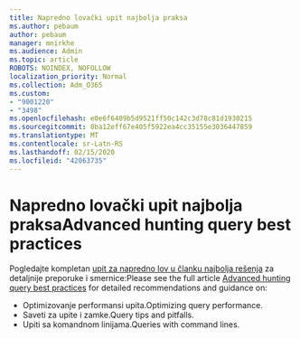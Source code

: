 ```yaml
---
title: Napredno lovački upit najbolja praksa
ms.author: pebaum
author: pebaum
manager: mnirkhe
ms.audience: Admin
ms.topic: article
ROBOTS: NOINDEX, NOFOLLOW
localization_priority: Normal
ms.collection: Adm_O365
ms.custom:
- "9001220"
- "3498"
ms.openlocfilehash: e0e6f6409b5d9521ff50c142c3d78c81d1930215
ms.sourcegitcommit: 8ba12eff67e405f5922ea4cc35155e3036447859
ms.translationtype: MT
ms.contentlocale: sr-Latn-RS
ms.lasthandoff: 02/15/2020
ms.locfileid: "42063735"
---
```

# <a name="advanced-hunting-query-best-practices"></a><span data-ttu-id="ecbd6-102">Napredno lovački upit najbolja praksa</span><span class="sxs-lookup"><span data-stu-id="ecbd6-102">Advanced hunting query best practices</span></span>

<span data-ttu-id="ecbd6-103">Pogledajte kompletan [upit za napredno lov u članku najbolja rešenja](https://docs.microsoft.com/en-us/windows/security/threat-protection/microsoft-defender-atp/advanced-hunting-best-practices#optimize-query-performance) za detaljnije preporuke i smernice:</span><span class="sxs-lookup"><span data-stu-id="ecbd6-103">Please see the full article [Advanced hunting query best practices](https://docs.microsoft.com/en-us/windows/security/threat-protection/microsoft-defender-atp/advanced-hunting-best-practices#optimize-query-performance) for detailed recommendations and guidance on:</span></span>
- <span data-ttu-id="ecbd6-104">Optimizovanje performansi upita.</span><span class="sxs-lookup"><span data-stu-id="ecbd6-104">Optimizing query performance.</span></span>
- <span data-ttu-id="ecbd6-105">Saveti za upite i zamke.</span><span class="sxs-lookup"><span data-stu-id="ecbd6-105">Query tips and pitfalls.</span></span>
- <span data-ttu-id="ecbd6-106">Upiti sa komandnom linijama.</span><span class="sxs-lookup"><span data-stu-id="ecbd6-106">Queries with command lines.</span></span>


